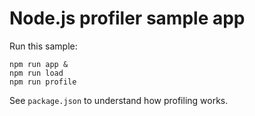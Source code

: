 # Node.js profiler sample app
Run this sample:
```
npm run app &
npm run load
npm run profile
```

See `package.json` to understand how profiling works.